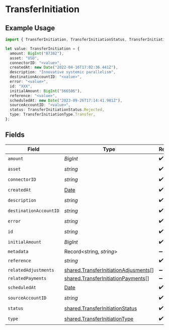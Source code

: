# TransferInitiation

## Example Usage

```typescript
import { TransferInitiation, TransferInitiationStatus, TransferInitiationType } from "@formance/formance-sdk/sdk/models/shared";

let value: TransferInitiation = {
  amount: BigInt("87382"),
  asset: "USD",
  connectorID: "<value>",
  createdAt: new Date("2022-04-16T17:02:36.441Z"),
  description: "Innovative systemic parallelism",
  destinationAccountID: "<value>",
  error: "<value>",
  id: "XXX",
  initialAmount: BigInt("566506"),
  reference: "<value>",
  scheduledAt: new Date("2023-09-26T17:14:41.981Z"),
  sourceAccountID: "<value>",
  status: TransferInitiationStatus.Rejected,
  type: TransferInitiationType.Transfer,
};
```

## Fields

| Field                                                                                               | Type                                                                                                | Required                                                                                            | Description                                                                                         | Example                                                                                             |
| --------------------------------------------------------------------------------------------------- | --------------------------------------------------------------------------------------------------- | --------------------------------------------------------------------------------------------------- | --------------------------------------------------------------------------------------------------- | --------------------------------------------------------------------------------------------------- |
| `amount`                                                                                            | *BigInt*                                                                                            | :heavy_check_mark:                                                                                  | N/A                                                                                                 |                                                                                                     |
| `asset`                                                                                             | *string*                                                                                            | :heavy_check_mark:                                                                                  | N/A                                                                                                 | USD                                                                                                 |
| `connectorID`                                                                                       | *string*                                                                                            | :heavy_check_mark:                                                                                  | N/A                                                                                                 |                                                                                                     |
| `createdAt`                                                                                         | [Date](https://developer.mozilla.org/en-US/docs/Web/JavaScript/Reference/Global_Objects/Date)       | :heavy_check_mark:                                                                                  | N/A                                                                                                 |                                                                                                     |
| `description`                                                                                       | *string*                                                                                            | :heavy_check_mark:                                                                                  | N/A                                                                                                 |                                                                                                     |
| `destinationAccountID`                                                                              | *string*                                                                                            | :heavy_check_mark:                                                                                  | N/A                                                                                                 |                                                                                                     |
| `error`                                                                                             | *string*                                                                                            | :heavy_check_mark:                                                                                  | N/A                                                                                                 |                                                                                                     |
| `id`                                                                                                | *string*                                                                                            | :heavy_check_mark:                                                                                  | N/A                                                                                                 | XXX                                                                                                 |
| `initialAmount`                                                                                     | *BigInt*                                                                                            | :heavy_check_mark:                                                                                  | N/A                                                                                                 |                                                                                                     |
| `metadata`                                                                                          | Record<string, *string*>                                                                            | :heavy_minus_sign:                                                                                  | N/A                                                                                                 |                                                                                                     |
| `reference`                                                                                         | *string*                                                                                            | :heavy_check_mark:                                                                                  | N/A                                                                                                 |                                                                                                     |
| `relatedAdjustments`                                                                                | [shared.TransferInitiationAdjusments](../../../sdk/models/shared/transferinitiationadjusments.md)[] | :heavy_minus_sign:                                                                                  | N/A                                                                                                 |                                                                                                     |
| `relatedPayments`                                                                                   | [shared.TransferInitiationPayments](../../../sdk/models/shared/transferinitiationpayments.md)[]     | :heavy_minus_sign:                                                                                  | N/A                                                                                                 |                                                                                                     |
| `scheduledAt`                                                                                       | [Date](https://developer.mozilla.org/en-US/docs/Web/JavaScript/Reference/Global_Objects/Date)       | :heavy_check_mark:                                                                                  | N/A                                                                                                 |                                                                                                     |
| `sourceAccountID`                                                                                   | *string*                                                                                            | :heavy_check_mark:                                                                                  | N/A                                                                                                 |                                                                                                     |
| `status`                                                                                            | [shared.TransferInitiationStatus](../../../sdk/models/shared/transferinitiationstatus.md)           | :heavy_check_mark:                                                                                  | N/A                                                                                                 |                                                                                                     |
| `type`                                                                                              | [shared.TransferInitiationType](../../../sdk/models/shared/transferinitiationtype.md)               | :heavy_check_mark:                                                                                  | N/A                                                                                                 |                                                                                                     |